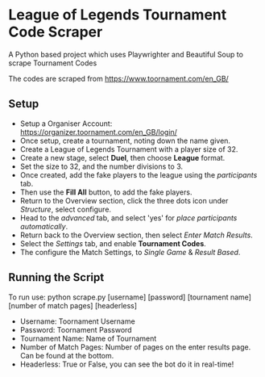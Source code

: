 # League of Legends Tournament Code Scraper

A Python based project which uses Playwrighter and Beautiful Soup to scrape Tournament Codes

The codes are scraped from https://www.toornament.com/en_GB/

## Setup

* Setup a Organiser Account: https://organizer.toornament.com/en_GB/login/
* Once setup, create a tournament, noting down the name given.
* Create a League of Legends Tournament with a player size of 32.
* Create a new stage, select **Duel**, then choose **League** format.
* Set the size to 32, and the number divisions to 3.
* Once created, add the fake players to the league using the *participants* tab.
* Then use the **Fill All** button, to add the fake players.
* Return to the Overview section, click the three dots icon under *Structure*, select configure.
* Head to the *advanced* tab, and select 'yes' for *place participants automatically*.
* Return back to the Overview section, then select *Enter Match Results*.
* Select the *Settings* tab, and enable **Tournament Codes**.
* The configure the Match Settings, to *Single Game* & *Result Based*.

## Running the Script

To run use: python scrape.py [username] [password] [tournament name] [number of match pages] [headerless]

* Username: Toornament Username
* Password: Toornament Password
* Tournament Name: Name of Tournament
* Number of Match Pages: Number of pages on the enter results page. Can be found at the bottom.
* Headerless: True or False, you can see the bot do it in real-time!







